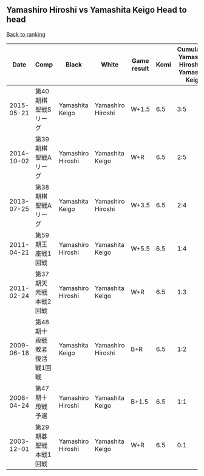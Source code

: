 ## Yamashiro Hiroshi vs Yamashita Keigo Head to head

[Back to ranking](../../index.md)




| **Date** | **Comp** | **Black** | **White** | **Game result** | **Komi** | **Cumulative Yamashiro Hiroshi vs Yamashita Keigo** | **Yamashiro Hiroshi streak** | **Yamashita Keigo streak** | 
| --- | --- | --- | --- | --- | --- | --- | --- | --- |
| 2015-05-21 | 第40期棋聖戦Sリーグ | Yamashita Keigo | Yamashiro Hiroshi | W+1.5 | 6.5 | 3:5 | 1 | 0 | 
| 2014-10-02 | 第39期棋聖戦Aリーグ | Yamashiro Hiroshi | Yamashita Keigo | W+R | 6.5 | 2:5 | 0 | 1 | 
| 2013-07-25 | 第38期棋聖戦Aリーグ | Yamashita Keigo | Yamashiro Hiroshi | W+3.5 | 6.5 | 2:4 | 1 | 0 | 
| 2011-04-21 | 第59期王座戦1回戦 | Yamashiro Hiroshi | Yamashita Keigo | W+5.5 | 6.5 | 1:4 | 0 | 3 | 
| 2011-02-24 | 第37期天元戦本戦2回戦 | Yamashiro Hiroshi | Yamashita Keigo | W+R | 6.5 | 1:3 | 0 | 2 | 
| 2009-06-18 | 第48期十段戦敗者復活戦1回戦 | Yamashita Keigo | Yamashiro Hiroshi | B+R | 6.5 | 1:2 | 0 | 1 | 
| 2008-04-24 | 第47期十段戦予選 | Yamashiro Hiroshi | Yamashita Keigo | B+1.5 | 6.5 | 1:1 | 1 | 0 | 
| 2003-12-01 | 第29期碁聖戦本戦1回戦 | Yamashiro Hiroshi | Yamashita Keigo | W+R | 6.5 | 0:1 | 0 | 1 |




